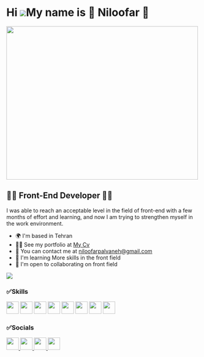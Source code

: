 Hi ![](https://user-images.githubusercontent.com/18350557/176309783-0785949b-9127-417c-8b55-ab5a4333674e.gif)My name is 🌸 Niloofar 🌸
===========================================================================================================================================================
<img src="https://i.imgur.com/Deidsfd.jpeg" width="500" height="400" />

👩‍💻 Front-End Developer 👩‍💻
-------------------

I was able to reach an acceptable level in the field of front-end with a few months of effort and learning, and now I am trying to strengthen myself in the work environment.

* 🌍  I'm based in Tehran
* 👩‍💻  See my portfolio at [My Cv](https://my-web-o8ki.vercel.app/)
* 💌  You can contact me at [niloofarpalvaneh@gmail.com](mailto:niloofarpalvaneh@gmail.com)
* 🧠  I'm learning More skills in the front field
* 🤝  I'm open to collaborating on front field

<a href="https://www.github.com/Niloofar-Palvaneh" target="_blank" rel="noreferrer"><img
src="https://img.shields.io/github/followers/Niloofar-Palvaneh?logo=github&style=for-the-badge&color=0891b2&labelColor=7f1d1d" /></a>
### ✅Skills

<p align="left">
<img src="https://www.svgrepo.com/show/452228/html-5.svg" width="32" height="32" />  <img src="https://www.svgrepo.com/show/452185/css-3.svg" width="32" height="32" />  <img src="https://www.svgrepo.com/show/373705/js-official.svg" width="32" height="32" />  <img src="https://www.svgrepo.com/show/493719/react-javascript-js-framework-facebook.svg" width="32" height="32" />  <img src="https://www.svgrepo.com/show/452093/redux.svg" width="32" height="32" />  <img src="https://www.svgrepo.com/show/374118/tailwind.svg" width="32" height="32" />  <img src="https://www.svgrepo.com/show/354112/nextjs.svg" width="32" height="32" />  <img src="https://www.svgrepo.com/show/353498/bootstrap.svg" width="32" height="32" />
</p>


### ✅Socials

<p align="left"> <a href="https://www.github.com/Niloofar-Palvaneh" target="_blank" rel="noreferrer"> <picture> <source media="(prefers-color-scheme: dark)" srcset="https://raw.githubusercontent.com/danielcranney/readme-generator/main/public/icons/socials/github-dark.svg" /> <source media="(prefers-color-scheme: light)" srcset="https://raw.githubusercontent.com/danielcranney/readme-generator/main/public/icons/socials/github.svg" /> <img src="https://raw.githubusercontent.com/danielcranney/readme-generator/main/public/icons/socials/github.svg" width="32" height="32" /> </picture> </a> <a href="https://www.linkedin.com/in/niloofar-palvaneh-87216b281?utm_source=share&utm_campaign=share_via&utm_content=profile&utm_medium=android_app" target="_blank" rel="noreferrer"> <picture> <source media="(prefers-color-scheme: dark)" srcset="undefined" /> <source media="(prefers-color-scheme: light)" srcset="https://raw.githubusercontent.com/danielcranney/readme-generator/main/public/icons/socials/linkedin.svg" /> <img src="https://raw.githubusercontent.com/danielcranney/readme-generator/main/public/icons/socials/linkedin.svg" width="32" height="32" /> </picture> </a> <a href="https://www.stackoverflow.com/users/21357862" target="_blank" rel="noreferrer"> <picture> <source media="(prefers-color-scheme: dark)" srcset="undefined" /> <source media="(prefers-color-scheme: light)" srcset="https://raw.githubusercontent.com/danielcranney/readme-generator/main/public/icons/socials/stackoverflow.svg" /> <img src="https://raw.githubusercontent.com/danielcranney/readme-generator/main/public/icons/socials/stackoverflow.svg" width="32" height="32" /> </picture> </a> <a href="https://www.twitter.com/NPalvaneh" target="_blank" rel="noreferrer"> <picture> <source media="(prefers-color-scheme: dark)" srcset="undefined" /> <source media="(prefers-color-scheme: light)" srcset="https://raw.githubusercontent.com/danielcranney/readme-generator/main/public/icons/socials/twitter.svg" /> <img src="https://raw.githubusercontent.com/danielcranney/readme-generator/main/public/icons/socials/twitter.svg" width="32" height="32" /> </picture> </a></p>
